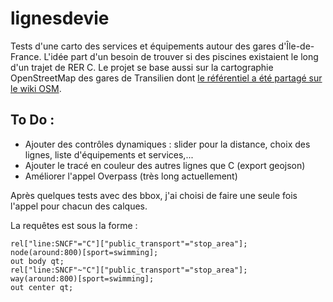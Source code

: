 # lignesdevie
Tests d'une carto des services et équipements autour des gares d'Île-de-France.
L'idée part d'un besoin de trouver si des piscines existaient le long d'un trajet de RER C.
Le projet se base aussi sur la cartographie OpenStreetMap des gares de Transilien dont [le référentiel a été partagé sur le wiki OSM](http://wiki.openstreetmap.org/wiki/FR:Railway_stations).

## To Do :
- Ajouter des contrôles dynamiques : slider pour la distance, choix des lignes, liste d'équipements et services,...
- Ajouter le tracé en couleur des autres lignes que C (export geojson)
- Améliorer l'appel Overpass (très long actuellement)

Après quelques tests avec des bbox, j'ai choisi de faire une seule fois l'appel pour chacun des calques.

La requêtes est sous la forme :

    rel["line:SNCF"="C"]["public_transport"="stop_area"];
    node(around:800)[sport=swimming];
    out body qt;
    rel["line:SNCF"~"C"]["public_transport"="stop_area"];
    way(around:800)[sport=swimming];
    out center qt;
